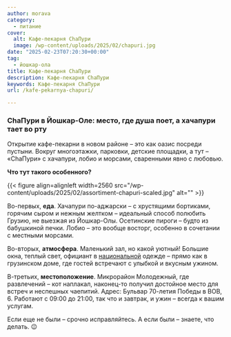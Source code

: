 ```yaml
---
author: morava
category:
  - питание
cover:
  alt: Кафе-пекарня ChaПури
  image: /wp-content/uploads/2025/02/chapuri.jpg
date: "2025-02-23T07:20:30+00:00"
tag:
  - йошкар-ола
title: Кафе-пекарня ChaПури
description: Кафе-пекарня ChaПури
keywords: Кафе-пекарня ChaПури
url: /kafe-pekarnya-chapuri/

---
```

### **ChaПури в Йошкар-Оле: место, где душа поет, а хачапури тает во рту**

Открытие кафе-пекарни в новом районе – это как оазис посреди пустыни. Вокруг многоэтажки, парковки, детские площадки, а тут – «ChaПури» с хачапури, лобио и морсами, сваренными явно с любовью.

**Что тут такого особенного?**

{{< figure align=alignleft width=2560 src="/wp-content/uploads/2025/02/assortiment-chapuri-scaled.jpg" alt="" >}}

Во-первых, **еда**. Хачапури по-аджарски – с хрустящими бортиками, горячим сыром и нежным желтком – идеальный способ полюбить Грузию, не выезжая из Йошкар-Олы. Осетинские пироги – будто из бабушкиной печки. Лобио – это вообще восторг, особенно в сочетании с местными морсами.

Во-вторых, **атмосфера**. Маленький зал, но какой уютный! Большие окна, теплый свет, официант в [национальной](/elenpriv/) одежде – прямо как в грузинском доме, где гостей встречают с улыбкой и вкусным ужином.

В-третьих, **местоположение**. Микрорайон Молодежный, где развлечений – кот наплакал, наконец-то получил достойное место для встреч и неспешных чаепитий. Адрес: Бульвар 70-летия Победы в ВОВ, 6. Работают с 09:00 до 21:00, так что и завтрак, и ужин – всегда к вашим услугам.

Если еще не были – срочно исправляйтесь. А если были – знаете, что делать. 😉
